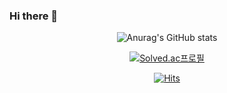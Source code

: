 ### Hi there 👋

<!--
**h2jinee/h2jinee** is a ✨ _special_ ✨ repository because its `README.md` (this file) appears on your GitHub profile.

Here are some ideas to get you started:

- 🔭 I’m currently working on ...
- 🌱 I’m currently learning ...
- 👯 I’m looking to collaborate on ...
- 🤔 I’m looking for help with ...
- 💬 Ask me about ...
- 📫 How to reach me: ...
- 😄 Pronouns: ...
- ⚡ Fun fact: ...
-->

<div align=center>
	
![Anurag's GitHub stats](https://github-readme-stats.vercel.app/api?username=h2jinee&show_icons=true&theme=radical)
	
</div>

<div align=center>
	
[![Solved.ac프로필](http://mazassumnida.wtf/api/v2/generate_badge?boj=wjsgmlwls97)](https://solved.ac/wjsgmlwls97) 
	
</div>
 
<div align=center>
	
[![Hits](https://hits.seeyoufarm.com/api/count/incr/badge.svg?url=https%3A%2F%2Fgithub.com%2Fh2jinee)](https://hits.seeyoufarm.com) 
	
</div>
